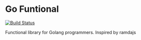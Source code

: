# Go Funtional
[![Build Status](https://travis-ci.com/MinhPhu0304/go-functional.svg?branch=master)](https://travis-ci.com/MinhPhu0304/go-functional)

Functional library for Golang programmers. Inspired by ramdajs
